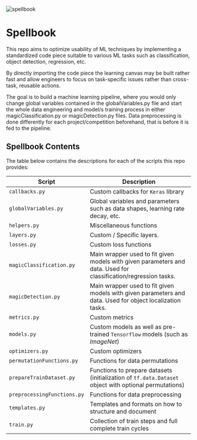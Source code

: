 ![spellbook](https://user-images.githubusercontent.com/73081144/134788873-c1401000-5fe5-45da-8902-96891c218d69.png)

# Spellbook

This repo aims to optimize usability of ML techniques by implementing a
standardized code piece suitable to various ML tasks such as classification,
object detection, regression, etc.

By directly importing the code piece the learning canvas may be built rather
fast and allow engineers to focus on task-specific issues rather than
cross-task, reusable actions.

The goal is to build a machine learning pipeline, where you would only change 
global variables contained in the globalVariables.py file and start the whole 
data engineering and model/s training process in either 
magicClassification.py or magicDetection.py files. Data preprocessing is done
differently for each project/competition beforehand, that is before it is fed
to the pipeline.

## Spellbook Contents

The table below contains the descriptions for each of the scripts this repo
provides:

| Script                      | Description                                                                                           |
| --------------------------- | ----------------------------------------------------------------------------------------------------- |
| `callbacks.py`              | Custom callbacks for `Keras` library                                                                  |
| `globalVariables.py`        | Global variables and parameters such as data shapes, learning rate decay, etc.                        |
| `helpers.py`                | Miscellaneous functions                                                                               |
| `layers.py`                 | Custom / Specific layers.                                                                             |
| `losses.py`                 | Custom loss functions                                                                                 |
| `magicClassification.py`    | Main wrapper used to fit given models with given parameters and data. Used for classification/regression tasks.                                                                                                                                                               |
| `magicDetection.py`         | Main wrapper used to fit given models with given parameters and data. Used for object localization tasks.                                                                                                                                                                     |
| `metrics.py`                | Custom metrics                                                                                        |
| `models.py`                 | Custom models as well as pre-trained `Tensorflow` models (such as _ImageNet_)                         |
| `optimizers.py`             | Custom optimizers                                                                                     |
| `permutationFunctions.py`   | Functions for data permutations                                                                       |
| `prepareTrainDataset.py`    | Functions to prepare datasets (initialization of `tf.data.Dataset` object with optional permutations) |
| `preprocessingFunctions.py` | Functions for data preprocessing                                                                      |
| `templates.py`              | Templates and formats on how to structure and document                                                |
| `train.py`                  | Collection of train steps and full complete train cycles                                              |
